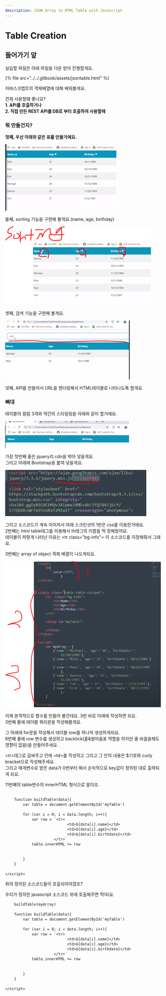 ```yaml
---
description: JSON Array to HTML Table with Javascript
---
```


# Table Creation

## 들어가기 앞

실습할 파일은 아래 파일을 다운 받아 진행할게요.

{% file src="../../.gitbook/assets/jsontable.html" %}

자바스크랩트의 객체배열에 대해 배워볼게요.  


언제 사용할떄 좋나요?  
**1. API를 호출하거나   
2. 직접 만든 REST API를 DB로 부터 호출하여 사용할때**

### **뭐 만들건지?**

**첫째, 우선 아래와 같은 표를 만들거에요.**

![](../../.gitbook/assets/image%20%28347%29.png)

둘째,  sorting 기능을 구현해 볼게요.\(name, age, birthday\)

![](../../.gitbook/assets/image%20%28350%29.png)

셋째, 검색 기능을 구현해 볼게요. 

![](../../.gitbook/assets/image%20%28344%29.png)

넷째, API를 만들어서 URL을 랜더링해서 HTML테이블로 나타나도록 할게요.



### 뼈대 

테이블의 컬럼 3개와 약간의 스타일링을 아래와 같이 할거에요. 

![](../../.gitbook/assets/image%20%28355%29.png)

가장 첫번째 줄은 jquery리 cdn을 박아 넣을게요.   
그리고 아래에 Bootstrap을 붙여 넣을게요.

![](../../.gitbook/assets/image%20%28356%29.png)

그리고 소스코드가 계속 이어져서 아래 스크린샷의 1번은 css를 이용한거에요.   
2번째는 html table태그를 이용해서 th태그의 이름을 딱 정해뒀어요.   
테이블이 파랗게 나타난 이유는 &lt;tr class="bg-info"&gt; 이 소스코드를 지정해줘서 그래요.  
  
3번째는 array of object 객체 배열이 나오게되요. 

![](../../.gitbook/assets/image%20%28346%29.png)

이제 본격적으로 함수를 만들어 볼건데요. 3번 바로 아래에 작성하면 되요.   
3번째 줄에 테이블 쿼리문을 작성해볼게요. 

그 아래에 for문을 작성해서 테이블 row를 하나씩 생성하게되요.  
6번째 줄에 row 변수를 생성하고 backtick\(홑&쌍따옴표 역할을 하지만 줄 바꿈을해도 영향이 없음\)을 만들어주세요.

&lt;tr&gt;태그로 감싸주고 안에 &lt;td&gt;를 작성하고 그리고 그 안의 내용은 $기호와 curly bracket으로 작성해주세요.  
그리고 매개변수로 받은 data가 0번부터 해서 순차적으로 key값이 정의된 대로 출력되게 되요.   
  
11번째의 table변수의 innerHTML 형식으로 말이조.

```text

	function buildTable(data){
		var table = document.getElementById('myTable')

		for (var i = 0; i < data.length; i++){
			var row = `<tr>
							<td>${data[i].name}</td>
							<td>${data[i].age}</td>
							<td>${data[i].birthdate}</td>
					  </tr>`
			table.innerHTML += row


		}
	}

</script>
```

위의 정의된 소스코드들이 호출되어야겠조? 

우리가 정의한 javascript 소스코드 위에 호출해주면 딱!되요.

```text
	buildTable(myArray)
	
	function buildTable(data){
		var table = document.getElementById('myTable')

		for (var i = 0; i < data.length; i++){
			var row = `<tr>
							<td>${data[i].name}</td>
							<td>${data[i].age}</td>
							<td>${data[i].birthdate}</td>
					  </tr>`
			table.innerHTML += row


		}
	}

</script>
```

